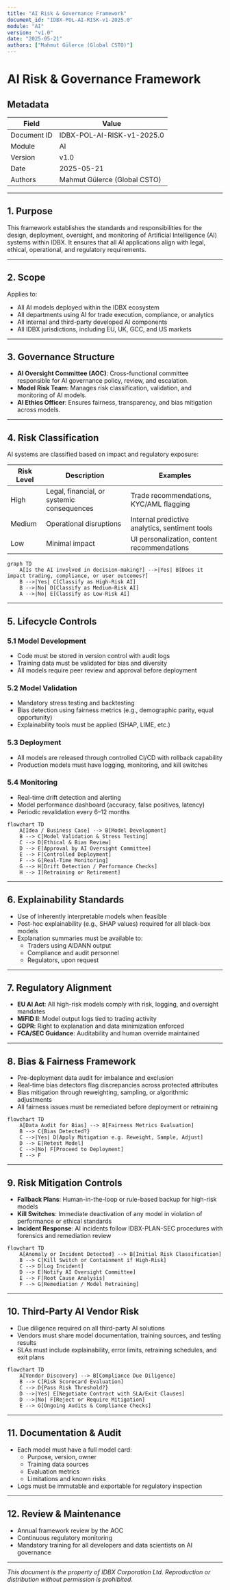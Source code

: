 ```yaml
---
title: "AI Risk & Governance Framework"
document_id: "IDBX-POL-AI-RISK-v1-2025.0"
module: "AI"
version: "v1.0"
date: "2025-05-21"
authors: ["Mahmut Gülerce (Global CSTO)"]
---
```


# AI Risk & Governance Framework

## Metadata

| Field         | Value                             |
|---------------|-----------------------------------|
| Document ID   | IDBX-POL-AI-RISK-v1-2025.0             |
| Module        | AI                                |
| Version       | v1.0                              |
| Date          | 2025-05-21        |
| Authors       | Mahmut Gülerce (Global CSTO)      |

---

## 1. Purpose

This framework establishes the standards and responsibilities for the design, deployment, oversight, and monitoring of Artificial Intelligence (AI) systems within IDBX. It ensures that all AI applications align with legal, ethical, operational, and regulatory requirements.

---

## 2. Scope

Applies to:
- All AI models deployed within the IDBX ecosystem
- All departments using AI for trade execution, compliance, or analytics
- All internal and third-party developed AI components
- All IDBX jurisdictions, including EU, UK, GCC, and US markets

---

## 3. Governance Structure

- **AI Oversight Committee (AOC)**: Cross-functional committee responsible for AI governance policy, review, and escalation.
- **Model Risk Team**: Manages risk classification, validation, and monitoring of AI models.
- **AI Ethics Officer**: Ensures fairness, transparency, and bias mitigation across models.

---

## 4. Risk Classification

AI systems are classified based on impact and regulatory exposure:

| Risk Level | Description                                | Examples                                      |
|------------|--------------------------------------------|-----------------------------------------------|
| High       | Legal, financial, or systemic consequences | Trade recommendations, KYC/AML flagging       |
| Medium     | Operational disruptions                    | Internal predictive analytics, sentiment tools|
| Low        | Minimal impact                             | UI personalization, content recommendations   |

```mermaid
graph TD
    A[Is the AI involved in decision-making?] -->|Yes| B[Does it impact trading, compliance, or user outcomes?]
    B -->|Yes| C[Classify as High-Risk AI]
    B -->|No| D[Classify as Medium-Risk AI]
    A -->|No| E[Classify as Low-Risk AI]
```

---

## 5. Lifecycle Controls

### 5.1 Model Development
- Code must be stored in version control with audit logs
- Training data must be validated for bias and diversity
- All models require peer review and approval before deployment

### 5.2 Model Validation
- Mandatory stress testing and backtesting
- Bias detection using fairness metrics (e.g., demographic parity, equal opportunity)
- Explainability tools must be applied (SHAP, LIME, etc.)

### 5.3 Deployment
- All models are released through controlled CI/CD with rollback capability
- Production models must have logging, monitoring, and kill switches

### 5.4 Monitoring
- Real-time drift detection and alerting
- Model performance dashboard (accuracy, false positives, latency)
- Periodic revalidation every 6–12 months

```mermaid
flowchart TD
    A[Idea / Business Case] --> B[Model Development]
    B --> C[Model Validation & Stress Testing]
    C --> D[Ethical & Bias Review]
    D --> E[Approval by AI Oversight Committee]
    E --> F[Controlled Deployment]
    F --> G[Real-Time Monitoring]
    G --> H[Drift Detection / Performance Checks]
    H --> I[Retraining or Retirement]
```

---

## 6. Explainability Standards

- Use of inherently interpretable models when feasible
- Post-hoc explainability (e.g., SHAP values) required for all black-box models
- Explanation summaries must be available to:
  - Traders using AIDANN output
  - Compliance and audit personnel
  - Regulators, upon request

---

## 7. Regulatory Alignment

- **EU AI Act**: All high-risk models comply with risk, logging, and oversight mandates
- **MiFID II**: Model output logs tied to trading activity
- **GDPR**: Right to explanation and data minimization enforced
- **FCA/SEC Guidance**: Auditability and human override maintained

---

## 8. Bias & Fairness Framework

- Pre-deployment data audit for imbalance and exclusion
- Real-time bias detectors flag discrepancies across protected attributes
- Bias mitigation through reweighting, sampling, or algorithmic adjustments
- All fairness issues must be remediated before deployment or retraining

```mermaid
flowchart TD
    A[Data Audit for Bias] --> B[Fairness Metrics Evaluation]
    B --> C{Bias Detected?}
    C -->|Yes| D[Apply Mitigation e.g. Reweight, Sample, Adjust]
    D --> E[Retest Model]
    C -->|No| F[Proceed to Deployment]
    E --> F
```

---

## 9. Risk Mitigation Controls

- **Fallback Plans**: Human-in-the-loop or rule-based backup for high-risk models
- **Kill Switches**: Immediate deactivation of any model in violation of performance or ethical standards
- **Incident Response**: AI incidents follow IDBX-PLAN-SEC procedures with forensics and remediation review

```mermaid
flowchart TD
    A[Anomaly or Incident Detected] --> B[Initial Risk Classification]
    B --> C[Kill Switch or Containment if High-Risk]
    C --> D[Log Incident]
    D --> E[Notify AI Oversight Committee]
    E --> F[Root Cause Analysis]
    F --> G[Remediation / Model Retraining]
```

---

## 10. Third-Party AI Vendor Risk

- Due diligence required on all third-party AI solutions
- Vendors must share model documentation, training sources, and testing results
- SLAs must include explainability, error limits, retraining schedules, and exit plans

```mermaid
flowchart TD
    A[Vendor Discovery] --> B[Compliance Due Diligence]
    B --> C[Risk Scorecard Evaluation]
    C --> D{Pass Risk Threshold?}
    D -->|Yes| E[Negotiate Contract with SLA/Exit Clauses]
    D -->|No| F[Reject or Require Mitigation]
    E --> G[Ongoing Audits & Compliance Checks]
```

---

## 11. Documentation & Audit

- Each model must have a full model card:
  - Purpose, version, owner
  - Training data sources
  - Evaluation metrics
  - Limitations and known risks
- Logs must be immutable and exportable for regulatory inspection

---

## 12. Review & Maintenance

- Annual framework review by the AOC
- Continuous regulatory monitoring
- Mandatory training for all developers and data scientists on AI governance

---

*This document is the property of IDBX Corporation Ltd. Reproduction or distribution without permission is prohibited.*
